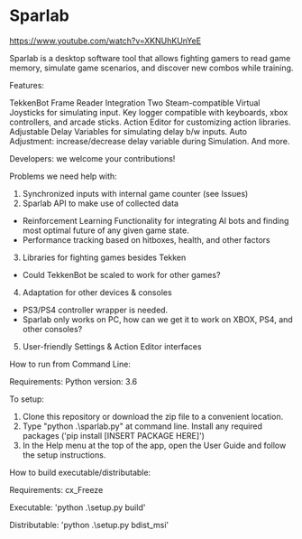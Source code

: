 # Sparlab

https://www.youtube.com/watch?v=XKNUhKUnYeE

Sparlab is a desktop software tool that allows fighting gamers to read game memory, simulate game scenarios, and discover new combos while training.

Features:

TekkenBot Frame Reader Integration
Two Steam-compatible Virtual Joysticks for simulating input.
Key logger compatible with keyboards, xbox controllers, and arcade sticks. 
Action Editor for customizing action libraries. 
Adjustable Delay Variables for simulating delay b/w inputs. 
Auto Adjustment: increase/decrease delay variable during Simulation. 
And more. 


Developers: we welcome your contributions!

Problems we need help with:

1) Synchronized inputs with internal game counter (see Issues) 
2) Sparlab API to make use of collected data
  - Reinforcement Learning Functionality for integrating AI bots and finding most optimal future of any given game state.
  - Performance tracking based on hitboxes, health, and other factors
3) Libraries for fighting games besides Tekken
  - Could TekkenBot be scaled to work for other games?
4) Adaptation for other devices & consoles
  - PS3/PS4 controller wrapper is needed. 
  - Sparlab only works on PC, how can we get it to work on XBOX, PS4, and other consoles? 
5) User-friendly Settings & Action Editor interfaces 


How to run from Command Line: 

Requirements:
Python version: 3.6

To setup: 
1) Clone this repository or download the zip file to a convenient location.
2) Type "python .\sparlab.py" at command line. Install any required packages ('pip install [INSERT PACKAGE HERE]') 
3) In the Help menu at the top of the app, open the User Guide and follow the setup instructions.


How to build executable/distributable: 

Requirements:
cx_Freeze

Executable:
'python .\setup.py build'  

Distributable:
'python .\setup.py bdist_msi'






